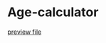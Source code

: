 # Age-calculator
<a href="https://github.com/nupursolanki999/Age-calculator/blob/main/AGECAL.png"  target="_blank" >preview file </a>
